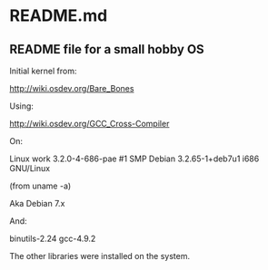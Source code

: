 # README.md
## README file for a small hobby OS

Initial kernel from:

<http://wiki.osdev.org/Bare_Bones>

Using:

<http://wiki.osdev.org/GCC_Cross-Compiler>

On:

Linux work 3.2.0-4-686-pae #1 SMP Debian 3.2.65-1+deb7u1 i686 GNU/Linux

(from uname -a)

Aka Debian 7.x

And:

binutils-2.24
gcc-4.9.2

The other libraries were installed on the system.

